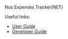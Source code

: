 Nus Expenses Tracker(NET)

Useful links:
* [User Guide](UserGuide.md)
* [Developer Guide](DeveloperGuide.md)
